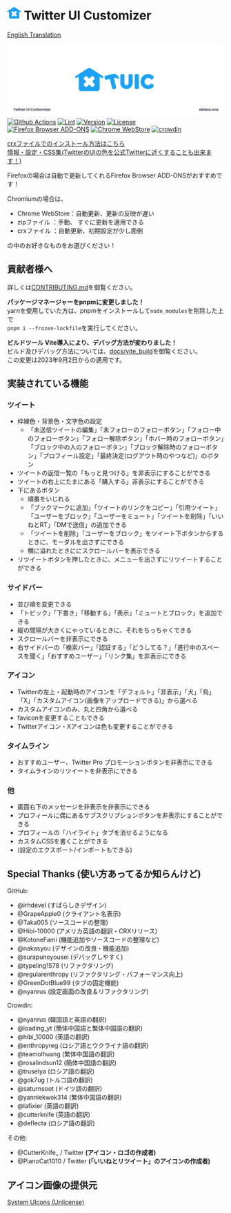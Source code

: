 # <img width="32" height="32" src="./public/icon/newIcon_TUIC_C_Blue.svg"> Twitter UI Customizer

[English Translation](./README_EN.md)

![ヘッダー](./public/icon/header.png)
[![Github Actions](https://github.com/kaonasi-biwa/Twitter-UI-Customizer/workflows/Build/badge.svg)](https://github.com/kaonasi-biwa/Twitter-UI-Customizer/actions/workflows/packaging.yml)
[![Lint](https://github.com/kaonasi-biwa/Twitter-UI-Customizer/actions/workflows/lint.yml/badge.svg)](https://github.com/kaonasi-biwa/Twitter-UI-Customizer/actions/workflows/lint.yml)
[![Version](https://img.shields.io/github/v/release/kaonasi-biwa/Twitter-UI-Customizer?label=Version)](https://github.com/kaonasi-biwa/Twitter-UI-Customizer/releases/latest)
[![License](https://img.shields.io/github/license/kaonasi-biwa/Twitter-UI-Customizer?label=License&color=blue)](https://github.com/kaonasi-biwa/Twitter-UI-Customizer/blob/main/LICENSE)  
<a href="https://addons.mozilla.org/ja/firefox/addon/twitter-ui-customizer/"><img alt="Firefox Browser ADD-ONS" width="172" height="60" src="https://blog.mozilla.org/addons/files/2015/11/get-the-addon.png"></a>
<a href="https://chrome.google.com/webstore/detail/twitter-ui-customizer/hpmhdmlhnppmmipefebkhkbpdcjiidmh?hl=ja"><img alt="Chrome WebStore" width="191.8" height="58" src="https://storage.googleapis.com/web-dev-uploads/image/WlD8wC6g8khYWPJUsQceQkhXSlv1/HRs9MPufa1J1h5glNhut.png"></a>
<a href="https://crowdin.com/project/twiter-ui-customizer"><img alt="crowdin" width="175" height="50" src="https://badges.crowdin.net/badge/light/crowdin-on-dark@2x.png"></a>

[crxファイルでのインストール方法はこちら](https://gist.github.com/Hibi-10000/54d283e5e5deabc3c491ce16556b4390)  
[情報・設定・CSS集(TwitterのUIの色を公式Twitterに近くすることも出来ます！)](https://github.com/kaonasi-biwa/TUIC-Information-Prefs-and-CSSs/blob/main/README.md)

Firefoxの場合は自動で更新してくれるFirefox Browser ADD-ONSがおすすめです！

Chromiumの場合は、

- Chrome WebStore：自動更新、更新の反映が遅い
- zipファイル ：手動、 すぐに更新を適用できる
- crxファイル ：自動更新、初期設定が少し面倒

の中のお好きなものをお選びください！

## 貢献者様へ

詳しくは[CONTRIBUTING.md](./CONTRIBUTING.md)を御覧ください。

**パッケージマネージャーをpnpmに変更しました！**  
yarnを使用していた方は、pnpmをインストールして`node_modules`を削除した上で  
`pnpm i --frozen-lockfile`を実行してください。

**ビルドツール Vite導入により、デバッグ方法が変わりました！**  
ビルド及びデバッグ方法については、[docs/vite_build](./docs/vite_build.md)を御覧ください。  
この変更は2023年9月2日からの適用です。

## 実装されている機能

### ツイート

- 枠線色・背景色・文字色の設定
  - 「未送信ツイートの編集」「未フォローのフォローボタン」「フォロー中のフォローボタン」「フォロー解除ボタン」「ホバー時のフォローボタン」「ブロック中の人のフォローボタン」「ブロック解除時のフォローボタン」「プロフィール設定」「最終決定(ログアウト時のやつなど)」のボタン
- ツイートの返信一覧の「もっと見つける」を非表示にすることができる
- ツイートの右上にたまにある「購入する」非表示にすることができる
- 下にあるボタン
  - 順番をいじれる
  - 「ブックマークに追加」「ツイートのリンクをコピー」「引用ツイート」「ユーザーをブロック」「ユーザーをミュート」「ツイートを削除」「いいねとRT」「DMで送信」の追加できる
  - 「ツイートを削除」「ユーザーをブロック」をツイート下ボタンからするときに、モーダルを出さずにできる
  - 横に溢れたときににスクロールバーを表示できる
- リツイートボタンを押したときに、メニューを出さずにリツイートすることができる

### サイドバー

- 並び順を変更できる
- 「トピック」「下書き」「移動する」「表示」「ミュートとブロック」を追加できる
- 縦の間隔が大きくにゃっているときに、それをちっちゃくできる
- スクロールバーを非表示にできる
- 右サイドバーの「検索バー」「認証する」「どうしてる？」「進行中のスペースを聞く」「おすすめユーザー」「リンク集」を非表示にできる

### アイコン

- Twitterの左上・起動時のアイコンを「デフォルト」「非表示」「犬」「鳥」「X」「カスタムアイコン(画像をアップロードできる)」から選べる
- カスタムアイコンのみ、丸と四角から選べる
- faviconを変更することもできる
- Twitterアイコン・Xアイコンは色も変更することができる

### タイムライン

- おすすめユーザー、Twitter Pro プロモーションボタンを非表示にできる
- タイムラインのリツイートを非表示にできる

### 他

- 画面右下のメッセージを非表示を非表示にできる
- プロフィールに偶にあるサブスクリプションボタンを非表示にすることができる
- プロフィールの「ハイライト」タブを消せるようになる
- カスタムCSSを書くことができる
- (設定のエクスポート/インポートもできる)

## Special Thanks (使い方あってるか知らんけど)

GitHub:

- @irhdevel (すばらしきデザイン)
- @GrapeApple0 (クライアント名表示)
- @Taka005 (ソースコードの整理)
- @Hibi-10000 (アメリカ英語の翻訳・CRXリリース)
- @KotoneFami (機能追加やソースコードの整理など)
- @nakasyou (デザインの改良・機能追加)
- @surapunoyousei (デバッグしやすく)
- @typeling1578 (リファクタリング)
- @regularenthropy (リファクタリング・パフォーマンス向上)
- @GreenDotBlue99 (タブの固定機能)
- @nyanrus (設定画面の改良＆リファクタリング)

Crowdin:

- @nyanrus (韓国語と英語の翻訳)
- @loading_yt (簡体中国語と繁体中国語の翻訳)
- @hibi_10000 (英語の翻訳)
- @enthropyreg (ロシア語とウクライナ語の翻訳)
- @teamolhuang (繁体中国語の翻訳)
- @rosalindsun12 (簡体中国語の翻訳)
- @truselya (ロシア語の翻訳)
- @gok7ug (トルコ語の翻訳)
- @saturnsoot (ドイツ語の翻訳)
- @yanniekwok314 (繁体中国語の翻訳)
- @lafixier (英語の翻訳)
- @cutterknife (英語の翻訳)
- @deflecta (ロシア語の翻訳)

その他:

- @CutterKnife\_ / Twitter **(アイコン・ロゴの作成者)**
- @PianoCat1010 / Twitter **(「いいねとリツイート」のアイコンの作成者)**

## アイコン画像の提供元

[System UIcons (Unlicense)](https://www.systemuicons.com/)
